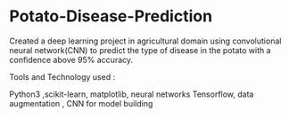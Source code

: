 # Potato-Disease-Prediction

Created a deep learning project in agricultural domain using convolutional neural network(CNN) to predict the type of disease in the potato with a
confidence above 95% accuracy. 


Tools and Technology used :

Python3 ,scikit-learn, matplotlib, neural networks
Tensorflow, data augmentation , CNN for model building

